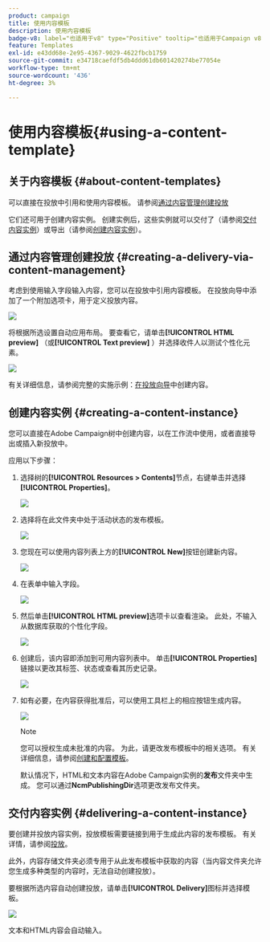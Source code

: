 ```yaml
---
product: campaign
title: 使用内容模板
description: 使用内容模板
badge-v8: label="也适用于v8" type="Positive" tooltip="也适用于Campaign v8"
feature: Templates
exl-id: e43dd68e-2e95-4367-9029-4622fbcb1759
source-git-commit: e34718caefdf5db4ddd61db601420274be77054e
workflow-type: tm+mt
source-wordcount: '436'
ht-degree: 3%

---
```


# 使用内容模板{#using-a-content-template}



## 关于内容模板 {#about-content-templates}

可以直接在投放中引用和使用内容模板。 请参阅[通过内容管理创建投放](#creating-a-delivery-via-content-management)

它们还可用于创建内容实例。 创建实例后，这些实例就可以交付了（请参阅[交付内容实例](#delivering-a-content-instance)）或导出（请参阅[创建内容实例](#creating-a-content-instance)）。

## 通过内容管理创建投放 {#creating-a-delivery-via-content-management}

考虑到使用输入字段输入内容，您可以在投放中引用内容模板。 在投放向导中添加了一个附加选项卡，用于定义投放内容。

![](assets/s_ncs_content_deliver_a_content.png)

将根据所选设置自动应用布局。 要查看它，请单击&#x200B;**[!UICONTROL HTML preview]** （或&#x200B;**[!UICONTROL Text preview]** ）并选择收件人以测试个性化元素。

![](assets/s_ncs_content_deliver_a_content_html.png)

有关详细信息，请参阅完整的实施示例：[在投放向导](use-case-creating-content-management.md#creating-content-in-the-delivery-wizard)中创建内容。

## 创建内容实例 {#creating-a-content-instance}

您可以直接在Adobe Campaign树中创建内容，以在工作流中使用，或者直接导出或插入新投放中。

应用以下步骤：

1. 选择树的&#x200B;**[!UICONTROL Resources > Contents]**&#x200B;节点，右键单击并选择&#x200B;**[!UICONTROL Properties]**。

   ![](assets/s_ncs_content_folder_properties.png)

1. 选择将在此文件夹中处于活动状态的发布模板。

   ![](assets/s_ncs_content_folder_templates.png)

1. 您现在可以使用内容列表上方的&#x200B;**[!UICONTROL New]**&#x200B;按钮创建新内容。

   ![](assets/s_ncs_content_folder_create_a_template.png)

1. 在表单中输入字段。

   ![](assets/s_ncs_content_folder_use_a_template.png)

1. 然后单击&#x200B;**[!UICONTROL HTML preview]**&#x200B;选项卡以查看渲染。 此处，不输入从数据库获取的个性化字段。

   ![](assets/s_ncs_content_folder_use_a_template_preview.png)

1. 创建后，该内容即添加到可用内容列表中。 单击&#x200B;**[!UICONTROL Properties]**&#x200B;链接以更改其标签、状态或查看其历史记录。

   ![](assets/s_ncs_content_folder_template_properties.png)

1. 如有必要，在内容获得批准后，可以使用工具栏上的相应按钮生成内容。

   ![](assets/s_ncs_content_folder_template_generate.png)

   >[!NOTE]
   >
   >您可以授权生成未批准的内容。 为此，请更改发布模板中的相关选项。 有关详细信息，请参阅[创建和配置模板](publication-templates.md#creating-and-configuring-the-template)。

   默认情况下，HTML和文本内容在Adobe Campaign实例的&#x200B;**发布**&#x200B;文件夹中生成。 您可以通过&#x200B;**NcmPublishingDir**&#x200B;选项更改发布文件夹。

## 交付内容实例 {#delivering-a-content-instance}

要创建并投放内容实例，投放模板需要链接到用于生成此内容的发布模板。 有关详情，请参阅[投放](publication-templates.md#delivery)。

此外，内容存储文件夹必须专用于从此发布模板中获取的内容（当内容文件夹允许您生成多种类型的内容时，无法自动创建投放）。

要根据所选内容自动创建投放，请单击&#x200B;**[!UICONTROL Delivery]**&#x200B;图标并选择模板。

![](assets/s_ncs_content_folder_create_the_delivery.png)

文本和HTML内容会自动输入。
